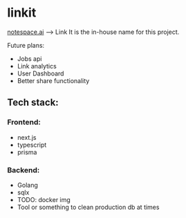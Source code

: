 # linkit

[notespace.ai](https://notespace.ai)
--> Link It is the in-house name for this project.

Future plans:

- Jobs api
- Link analytics
- User Dashboard
- Better share functionality

## Tech stack:

### Frontend:

- next.js
- typescript
- prisma

### Backend:

- Golang
- sqlx
- TODO: docker img
- Tool or something to clean production db at times
